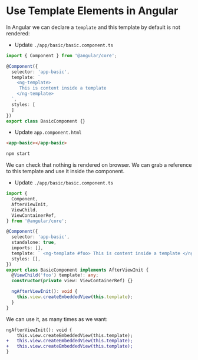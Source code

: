 # Use Template Elements in Angular

In Angular we can declare a `template` and this template by default is not rendered:

- Update `./app/basic/basic.component.ts`

```ts
import { Component } from '@angular/core';

@Component({
  selector: 'app-basic',
  template: `
    <ng-template>
     This is content inside a template
    </ng-template>
  `,
  styles: [
  ]
})
export class BasicComponent {}

```

- Update `app.component.html`

```html
<app-basic></app-basic>

```

```bash
npm start
```

We can check that nothing is rendered on browser. We can grab a reference to this template and use it inside the component.

- Update `./app/basic/basic.component.ts`

```ts
import {
  Component,
  AfterViewInit,
  ViewChild,
  ViewContainerRef,
} from '@angular/core';

@Component({
  selector: 'app-basic',
  standalone: true,
  imports: [],
  template: ` <ng-template #foo> This is content inside a template </ng-template> `,
  styles: [],
})
export class BasicComponent implements AfterViewInit {
  @ViewChild('foo') template!: any;
  constructor(private view: ViewContainerRef) {}

  ngAfterViewInit(): void {
    this.view.createEmbeddedView(this.template);
  }
}

```

We can use it, as many times as we want:

```diff
ngAfterViewInit(): void {
    this.view.createEmbeddedView(this.template);
+   this.view.createEmbeddedView(this.template);
+   this.view.createEmbeddedView(this.template);
}
```
